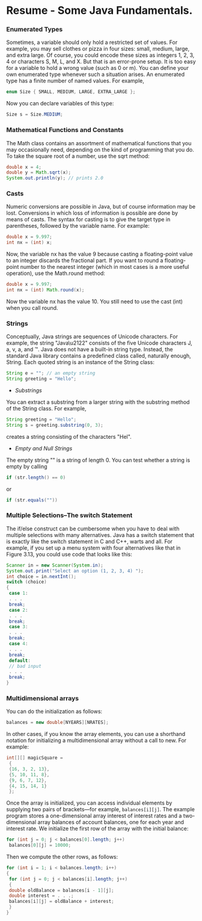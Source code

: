 # Resume - Some Java Fundamentals.

### Enumerated Types
Sometimes, a variable should only hold a restricted set of values. For example,
you may sell clothes or pizza in four sizes: small, medium, large, and extra
large. Of course, you could encode these sizes as integers 1, 2, 3, 4 or characters
S, M, L, and X. But that is an error-prone setup. It is too easy for a variable to
hold a wrong value (such as 0 or m).
You can define your own enumerated type whenever such a situation arises.
An enumerated type has a finite number of named values. For example,
```java
enum Size { SMALL, MEDIUM, LARGE, EXTRA_LARGE };
```
Now you can declare variables of this type:

```java
Size s = Size.MEDIUM;
```

### Mathematical Functions and Constants

The Math class contains an assortment of mathematical functions that you may
occasionally need, depending on the kind of programming that you do.
To take the square root of a number, use the sqrt method:
```java
double x = 4;
double y = Math.sqrt(x);
System.out.println(y); // prints 2.0
```

### Casts

Numeric conversions are
possible in Java, but of course information may be lost. Conversions in which
loss of information is possible are done by means of casts. The syntax for
casting is to give the target type in parentheses, followed by the variable
name. For example:
```java
double x = 9.997;
int nx = (int) x;
```

Now, the variable nx has the value 9 because casting a floating-point value to
an integer discards the fractional part.
If you want to round a floating-point number to the nearest integer (which in
most cases is a more useful operation), use the Math.round method:
```java
double x = 9.997;
int nx = (int) Math.round(x);
```
Now the variable nx has the value 10. You still need to use the cast (int) when
you call round. 

### Strings

Conceptually, Java strings are sequences of Unicode characters. For example,
the string "Java\u2122" consists of the five Unicode characters J, a, v, a, and ™.
Java does not have a built-in string type. Instead, the standard Java library
contains a predefined class called, naturally enough, String. Each quoted string
is an instance of the String class:
```java
String e = ""; // an empty string
String greeting = "Hello";
```
- *Substrings*

You can extract a substring from a larger string with the substring method of
the String class. For example,
```java
String greeting = "Hello";
String s = greeting.substring(0, 3);
```
creates a string consisting of the characters "Hel".

- *Empty and Null Strings*

The empty string "" is a string of length 0. You can test whether a string is
empty by calling
```java
if (str.length() == 0)
```
or
```java
if (str.equals(""))
```

### Multiple Selections–The switch Statement
The if/else construct can be cumbersome when you have to deal with multiple
selections with many alternatives. Java has a switch statement that is exactly
like the switch statement in C and C++, warts and all.
For example, if you set up a menu system with four alternatives like that in
Figure 3.13, you could use code that looks like this:
```java
Scanner in = new Scanner(System.in);
System.out.print("Select an option (1, 2, 3, 4) ");
int choice = in.nextInt();
switch (choice)
{
 case 1:
 . . .
 break;
 case 2:
 . . .
 break;
 case 3:
 . . .
 break;
 case 4:
 . . .
 break;
 default:
 // bad input
 . . .
 break;
}
```
### Multidimensional arrays
You can do the
initialization as follows:
```java
balances = new double[NYEARS][NRATES];
```
In other cases, if you know the array elements, you can use a shorthand
notation for initializing a multidimensional array without a call to new. For
example:
```java
int[][] magicSquare =
 {
 {16, 3, 2, 13},
 {5, 10, 11, 8},
 {9, 6, 7, 12},
 {4, 15, 14, 1}
 };
 ```
Once the array is initialized, you can access individual elements by supplying
two pairs of brackets—for example, ```balances[i][j]```.
The example program stores a one-dimensional array interest of interest rates
and a two-dimensional array balances of account balances, one for each year
and interest rate. We initialize the first row of the array with the initial
balance:
```java
for (int j = 0; j < balances[0].length; j++)
 balances[0][j] = 10000;
```

Then we compute the other rows, as follows:
```java
for (int i = 1; i < balances.length; i++)
{
 for (int j = 0; j < balances[i].length; j++)
 {
 double oldBalance = balances[i - 1][j];
 double interest = . . .;
 balances[i][j] = oldBalance + interest;
 }
}
 ```
